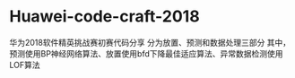 # Huawei-code-craft-2018
华为2018软件精英挑战赛初赛代码分享
分为放置、预测和数据处理三部分
其中，预测使用BP神经网络算法、放置使用bfd下降最佳适应算法、异常数据检测使用LOF算法
